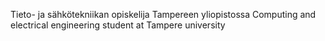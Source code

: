 Tieto- ja sähkötekniikan opiskelija Tampereen yliopistossa
Computing and electrical engineering student at Tampere university
